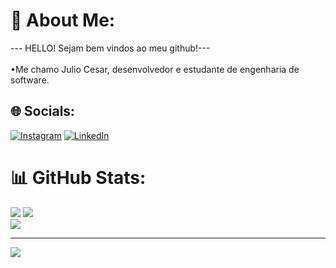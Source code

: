 # 💫 About Me:
--- HELLO! Sejam bem vindos ao meu github!---<br><br>•Me chamo Julio Cesar, desenvolvedor e estudante de engenharia de software.


## 🌐 Socials:
[![Instagram](https://img.shields.io/badge/Instagram-%23E4405F.svg?logo=Instagram&logoColor=white)](https://instagram.com/julio.munhoz23/) [![LinkedIn](https://img.shields.io/badge/LinkedIn-%230077B5.svg?logo=linkedin&logoColor=white)](https://linkedin.com/in/jcmunhos/) 

# 📊 GitHub Stats:
![](https://github-readme-stats.vercel.app/api?username=Munhos&theme=onedark&hide_border=false&include_all_commits=true&count_private=true)
![](https://github-readme-streak-stats.herokuapp.com/?user=Munhos&theme=onedark&hide_border=false)<br/>
![](https://github-readme-stats.vercel.app/api/top-langs/?username=Munhos&theme=onedark&hide_border=false&include_all_commits=true&count_private=true&layout=compact)

---
[![](https://visitcount.itsvg.in/api?id=Munhos&icon=0&color=0)](https://visitcount.itsvg.in)

<!-- Proudly created with GPRM ( https://gprm.itsvg.in ) -->

